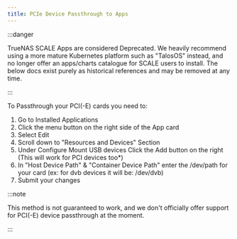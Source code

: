 ```yaml
---
title: PCIe Device Passthrough to Apps
---
```


:::danger

TrueNAS SCALE Apps are considered Deprecated. We heavily recommend using a more mature Kubernetes platform such as "TalosOS" instead, and no longer offer an apps/charts catalogue for SCALE users to install. The below docs exist purely as historical references and may be removed at any time.

:::

To Passthrough your PCI(-E) cards you need to:

1. Go to Installed Applications
2. Click the menu button on the right side of the App card
3. Select Edit
4. Scroll down to "Resources and Devices" Section
5. Under Configure Mount USB devices Click the Add button on the right (This will work for PCI devices too\*)
6. In "Host Device Path" & "Container Device Path" enter the /dev/path for your card (ex: for dvb devices it will be: /dev/dvb)
7. Submit your changes

:::note

This method is not guaranteed to work, and we don't officially offer support for PCI(-E) device passthrough at the moment.

:::
